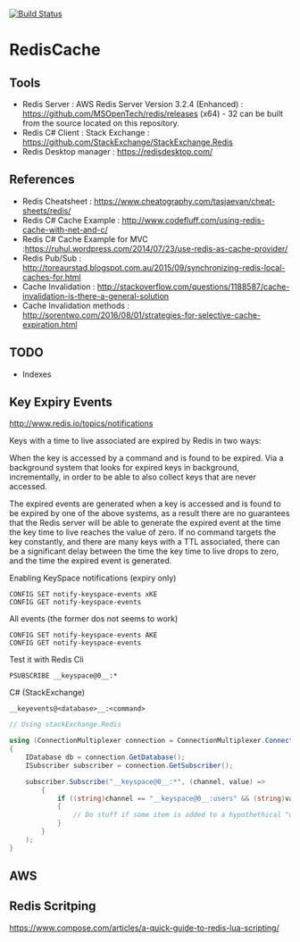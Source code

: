 [![Build Status](https://travis-ci.org/thierryx96/RedisCache.svg?branch=master)](https://travis-ci.org/thierryx96/RedisCache)

# RedisCache

## Tools

* Redis Server : AWS Redis Server Version 3.2.4 (Enhanced) : https://github.com/MSOpenTech/redis/releases (x64) - 32 can be built from the source located on this repository.
* Redis C# Client : Stack Exchange : https://github.com/StackExchange/StackExchange.Redis
* Redis Desktop manager : https://redisdesktop.com/

## References

* Redis Cheatsheet : https://www.cheatography.com/tasjaevan/cheat-sheets/redis/
* Redis C# Cache Example : http://www.codefluff.com/using-redis-cache-with-net-and-c/
* Redis C# Cache Example for MVC :https://ruhul.wordpress.com/2014/07/23/use-redis-as-cache-provider/
* Redis Pub/Sub : http://toreaurstad.blogspot.com.au/2015/09/synchronizing-redis-local-caches-for.html
* Cache Invalidation : http://stackoverflow.com/questions/1188587/cache-invalidation-is-there-a-general-solution
* Cache Invalidation methods : http://sorentwo.com/2016/08/01/strategies-for-selective-cache-expiration.html

## TODO

* Indexes

## Key Expiry Events

http://www.redis.io/topics/notifications

Keys with a time to live associated are expired by Redis in two ways:

When the key is accessed by a command and is found to be expired.
Via a background system that looks for expired keys in background, incrementally, in order to be able to also collect keys that are never accessed.

The expired events are generated when a key is accessed and is found to be expired by one of the above systems, as a result there are no guarantees that the Redis server will be able to generate the expired event at the time the key time to live reaches the value of zero. If no command targets the key constantly, and there are many keys with a TTL associated, there can be a significant delay between the time the key time to live drops to zero, and the time the expired event is generated.

Enabling KeySpace notifications (expiry only)

```
CONFIG SET notify-keyspace-events xKE
CONFIG GET notify-keyspace-events 
```

All events (the former dos not seems to work)
```
CONFIG SET notify-keyspace-events AKE 
CONFIG GET notify-keyspace-events 
```

Test it with Redis Cli
```
PSUBSCRIBE __keyspace@0__:*
```

C# (StackExchange)

```
__keyevents@<database>__:<command> 
```

```C#
// Using stackExchange.Redis

using (ConnectionMultiplexer connection = ConnectionMultiplexer.Connect("localhost"))
{
    IDatabase db = connection.GetDatabase();
    ISubscriber subscriber = connection.GetSubscriber();

    subscriber.Subscribe("__keyspace@0__:*", (channel, value) =>
        {
            if ((string)channel == "__keyspace@0__:users" && (string)value == "sadd")
            {
                // Do stuff if some item is added to a hypothethical "users" set in Redis
            }
        }
    );
}
```


## AWS





## Redis Scritping

https://www.compose.com/articles/a-quick-guide-to-redis-lua-scripting/



